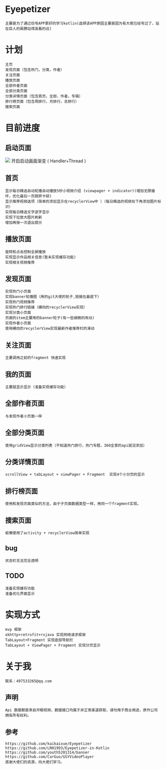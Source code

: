 
# Eyepetizer
    主要是为了通过仿写APP更好的学习kotlin(选择该APP原因主要是因为有大佬已经写过了，站在巨人的肩膀站得高看的远)

# 计划
    主页
    发现页面（包含热门，分类，作者）
    关注页面
    播放页面   
    全部作者页面
    全部分类页面
    分类详情页面（包含首页，全部，作者，专辑）
    排行榜页面（包含周排行，月排行，总排行）
    搜索页面
    
# 目前进度 

## 启动页面
![](https://github.com/zyqzyq/Eyepetizer-kotlin/blob/master/screenshots/splash.png)
    开启启动画面渐变 ( Handler+Thread )

## 首页
    显示每日精选自动轮播自动播放5秒小视频介绍 (viewpager + indicator)(增加无限循环，优化最后一页跳转卡顿)
    显示推荐视频选项（简单的添加显示在recyclerView中 ）（每日精选的视频右下角添加图片标识）
    实现每日精选文字逐字显示
    实现下拉放大图片刷新
    增加再按一次退出提示
## 播放页面
    旋转和点击控制全屏播放
    实现显示作品相关信息(暂未实现缓存功能)
    实现相关视频推荐
## 发现页面
    实现热门小页面
    实现banner轮播图（用的git大佬的轮子,链接在最底下）
    实现热门视频推荐
    实现热门排行链接（横向的recyclerView实现）
    实现分类小页面
    页面的item主要用的banner轮子(有一些细微的改动)
    实现作者小页面
    使用横向的recyclerView实现最新作者推荐栏的滑动
## 关注页面
    主要调用之前的fragment 快速实现
## 我的页面
    主要就显示显示（准备实现缓存功能）
## 全部作者页面
    与发现作者小页面一样
## 全部分类页面
    使用gridView显示分类列表（不知道热门排行，热门专题，360全景的api就没添加）
## 分类详情页面
    scrollView + tabLayout + viewPager + Fragment  实现4个小分页的显示
    
## 排行榜页面
    使用和发现页面类似的方法，由于子页面数据类型一样，用同一个fragment实现。
    
## 搜索页面
    偷懒使用了activity + recyclerView简单实现
## bug
    状态栏无法完全透明
## TODO
    准备实现缓存功能
    准备优化界面显示
   
# 实现方式
    mvp 框架
    okhttp+retrofit+rxjava 实现网络请求框架
    TabLayout+Fragment 实现底部导航栏
    TabLayout + ViewPager + Fragment 实现分页显示
    
# 关于我
    联系：497533265@qq.com    
## 声明
    Api 数据都是来自开眼视频，数据接口均属于非正常渠道获取，请勿用于商业用途，原作公司拥有所有权利。
    
## 参考
    https://github.com/kaikaixue/Eyepetizer
    https://github.com/LRH1993/Eyepetizer-in-Kotlin
    https://github.com/youth5201314/banner
    https://github.com/CarGuo/GSYVideoPlayer
    感谢大佬们的资源，向大佬们学习。
